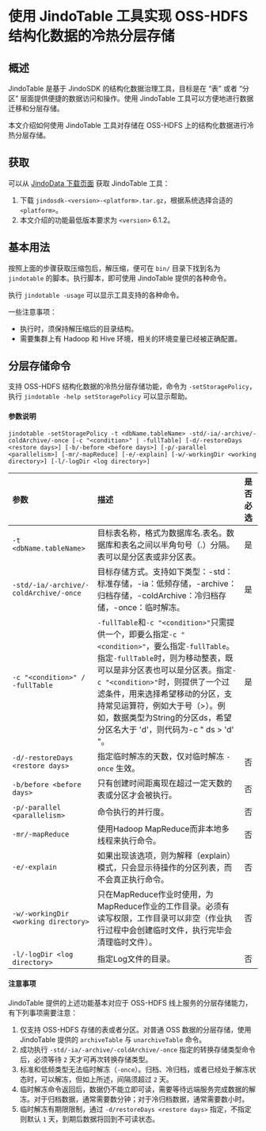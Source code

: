 # 使用 JindoTable 工具实现 OSS-HDFS 结构化数据的冷热分层存储

## 概述

JindoTable 是基于 JindoSDK 的结构化数据治理工具，目标是在 “表” 或者 “分区” 层面提供便捷的数据访问和操作。使用 JindoTable 工具可以方便地进行数据迁移和分层存储。

本文介绍如何使用 JindoTable 工具对存储在 OSS-HDFS 上的结构化数据进行冷热分层存储。

## 获取

可以从 [JindoData 下载页面](../6.3.3/jindodata_download.md) 获取 JindoTable 工具：
1. 下载 `jindosdk-<version>-<platform>.tar.gz`，根据系统选择合适的 `<platform>`。
2. 本文介绍的功能最低版本要求为 `<version>` 6.1.2。

## 基本用法

按照上面的步骤获取压缩包后，解压缩，便可在 `bin/` 目录下找到名为 `jindotable` 的脚本。执行脚本，即可使用 JindoTable 提供的各种命令。

执行 `jindotable -usage` 可以显示工具支持的各种命令。

一些注意事项：
 - 执行时，须保持解压缩后的目录结构。
 - 需要集群上有 Hadoop 和 Hive 环境，相关的环境变量已经被正确配置。

## 分层存储命令

支持 OSS-HDFS 结构化数据的冷热分层存储功能，命令为 `-setStoragePolicy`，执行 `jindotable -help setStoragePolicy` 可以显示帮助。

#### 参数说明

```
jindotable -setStoragePolicy -t <dbName.tableName> -std/-ia/-archive/-coldArchive/-once [-c "<condition>" | -fullTable] [-d/-restoreDays <restore days>] [-b/-before <before days>] [-p/-parallel <parallelism>] [-mr/-mapReduce] [-e/-explain] [-w/-workingDir <working directory>] [-l/-logDir <log directory>]
```

| 参数                                     | 描述                                                                                                                                                                                                                                       | 是否必选 |
|:---------------------------------------|:-----------------------------------------------------------------------------------------------------------------------------------------------------------------------------------------------------------------------------------------|:-----|
| `-t <dbName.tableName>`                | 目标表名称，格式为数据库名.表名。数据库和表名之间以半角句号（.）分隔。表可以是分区表或非分区表。                                                                                                                                                                                        | 是    |
| `-std/-ia/-archive/-coldArchive/-once` | 目标存储方式。支持如下类型：-std：标准存储，-ia：低频存储，-archive：归档存储，-coldArchive：冷归档存储，-once：临时解冻。                                                                                                                                                            | 是    |
| `-c "<condition>" / -fullTable`        | `-fullTable`和`-c "<condition>"`只需提供一个，即要么指定`-c "<condition>"`，要么指定`-fullTable`。指定`-fullTable`时，则为移动整表，既可以是非分区表也可以是分区表。指定`-c "<condition>"`时，则提供了一个过滤条件，用来选择希望移动的分区，支持常见运算符，例如大于号（>）。例如，数据类型为String的分区ds，希望分区名大于 'd'，则代码为-c " ds > 'd' "。 | 是    |
| `-d/-restoreDays <restore days>`       | 指定临时解冻的天数，仅对临时解冻 `-once` 生效。                                                                                                                                                                                                             | 否    |
| `-b/before <before days>`              | 只有创建时间距离现在超过一定天数的表或分区才会被执行。                                                                                                                                                                                                              | 否    |
| `-p/-parallel <parallelism>`           | 命令执行的并行度。                                                                                                                                                                                                                                | 否    |
| `-mr/-mapReduce`                       | 使用Hadoop MapReduce而非本地多线程来执行命令。                                                                                                                                                                                                          | 否    |
| `-e/-explain`                          | 如果出现该选项，则为解释（explain）模式，只会显示待操作的分区列表，而不会真正执行命令。                                                                                                                                                                                          | 否    |
| `-w/-workingDir <working directory>`   | 只在MapReduce作业时使用，为MapReduce作业的工作目录。必须有读写权限，工作目录可以非空（作业执行过程中会创建临时文件，执行完毕会清理临时文件）。                                                                                                                                                         | 否    |
| `-l/-logDir <log directory>`           | 指定Log文件的目录。                                                                                                                                                                                                                              | 否    |

#### 注意事项

JindoTable 提供的上述功能基本对应于 OSS-HDFS 线上服务的分层存储能力，有下列事项需要注意：
1. 仅支持 OSS-HDFS 存储的表或者分区。对普通 OSS 数据的分层存储，使用 JindoTable 提供的 `archiveTable` 与 `unarchiveTable` 命令。
2. 成功执行 `-std/-ia/-archive/-coldArchive/-once` 指定的转换存储类型命令后，必须等待 `2` 天才可再次转换存储类型。 
3. 标准和低频类型无法临时解冻（`-once`）。归档、冷归档，或者已经处于解冻状态时，可以解冻，但如上所述，间隔须超过 `2` 天。 
4. 临时解冻命令返回后，数据仍不能立即可读，需要等待远端服务完成数据的解冻。对于归档数据，通常需要数分钟；对于冷归档数据，通常需要数小时。 
5. 临时解冻有期限限制，通过 `-d/restoreDays <restore days>` 指定，不指定则默认 `1` 天，到期后数据将回到不可读状态。
